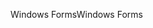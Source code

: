 <span data-ttu-id="d88c9-101">Windows Forms</span><span class="sxs-lookup"><span data-stu-id="d88c9-101">Windows Forms</span></span>